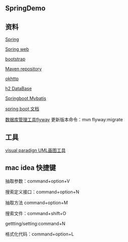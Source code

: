 ## SpringDemo
## 资料
[Spring](https://spring.io/guides)

[Spring web](https://spring.io/guides/gs/serving-web-content/)

[bootstrap](https://v3.bootcss.com/)

[Maven repository](https://mvnrepository.com/)

[okhttp](https://square.github.io/okhttp/https://square.github.io/okhttp/)

[h2 DataBase](https://www.h2database.com/html/qupickstart.html)

[Springboot Mybatis](https://mybatis.org/spring-boot-starter/mybatis-spring-boot-autoconfigure/)

[spring boot 文档](https://docs.spring.io/spring-boot/docs/2.2.6.RELEASE/reference/html/)

[数据库管理工具flyway](https://flywaydb.org/getstarted/)
更新版本命令：mvn flyway:migrate
## 工具

[visual paradign UML画图工具](https://www.visual-paradigm.com/cn/download/community.jsp?platform=macosx)

## mac idea 快捷键

抽取参数：command+option+V

搜索定义接口：command+option+N

抽取方法 command+option+M

搜索文件：command+shift+O

gettting/setting:command+N

格式化代码：command+option+L



